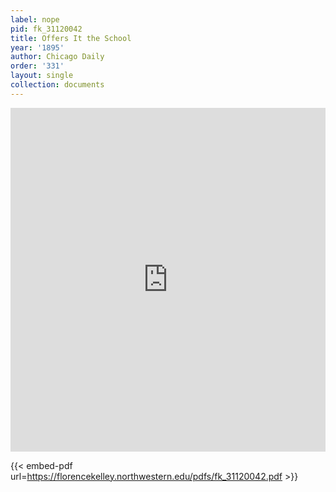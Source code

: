 ```yaml
---
label: nope
pid: fk_31120042
title: Offers It the School
year: '1895'
author: Chicago Daily
order: '331'
layout: single
collection: documents
---
```

<iframe src="https://northwestern.app.box.com/embed/s/w4nyhk3svajfchrh0tsz5su0ycm70ub5?sortColumn=date&view=list" width="100%" height="550" frameborder="0" allowfullscreen webkitallowfullscreen msallowfullscreen></iframe>


{{< embed-pdf url=https://florencekelley.northwestern.edu/pdfs/fk_31120042.pdf >}}